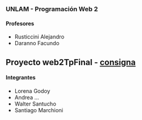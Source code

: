 ### UNLAM - Programación Web 2

#### Profesores
- Rusticcini Alejandro
- Daranno Facundo

Proyecto web2TpFinal - [consigna](../blob/master/tpf-consigna.doc)
----

#### Integrantes
- Lorena Godoy
- Andrea ...
- Walter Santucho
- Santiago Marchioni
